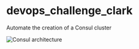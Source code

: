 # devops_challenge_clark
Automate the creation of a Consul cluster

![Consul architecture](https://github.com/arifurreza/devops_challenge_clark/blob/master/_docs/consul_architecture.png?raw=true)
